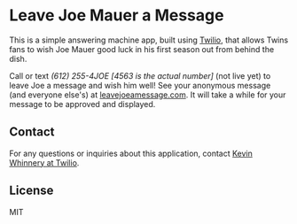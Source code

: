 # Leave Joe Mauer a Message

This is a simple answering machine app, built using [Twilio](http://www.twilio.com), that allows Twins fans to wish Joe Mauer good luck in his first season out from behind the dish.

Call or text *(612) 255-4JOE [4563 is the actual number]* (not live yet) to leave Joe a message and wish him well! See your anonymous message (and everyone else's) at [leavejoeamessage.com](http://leavejoeamessage.com).  It will take a while for your message to be approved and displayed.

## Contact

For any questions or inquiries about this application, contact [Kevin Whinnery at Twilio](mailto:kw@twilio.com).

## License

MIT